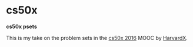 # cs50x


**cs50x psets**

This is my take on the problem sets in the [cs50x 2016](https://www.edx.org/course/introduction-computer-science-harvardx-cs50x "cs50x")
MOOC by [HarvardX](https://www.edx.org/school/harvardx "Harvard on edX").
